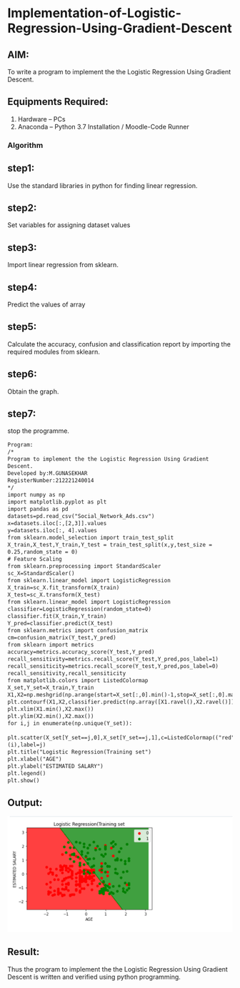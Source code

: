 # Implementation-of-Logistic-Regression-Using-Gradient-Descent

## AIM:
To write a program to implement the the Logistic Regression Using Gradient Descent.

## Equipments Required:
1. Hardware – PCs
2. Anaconda – Python 3.7 Installation / Moodle-Code Runner

### Algorithm

## step1:
Use the standard libraries in python for finding linear regression.

## step2:
Set variables for assigning dataset values

## step3:
Import linear regression from sklearn.

## step4:
Predict the values of array

## step5:
Calculate the accuracy, confusion and classification report by importing the required modules from sklearn.

## step6:
Obtain the graph.

## step7:
stop the programme.
```
Program:
/*
Program to implement the the Logistic Regression Using Gradient Descent.
Developed by:M.GUNASEKHAR
RegisterNumber:212221240014
*/
import numpy as np
import matplotlib.pyplot as plt
import pandas as pd
datasets=pd.read_csv("Social_Network_Ads.csv")
x=datasets.iloc[:,[2,3]].values
y=datasets.iloc[:, 4].values
from sklearn.model_selection import train_test_split
X_train,X_test,Y_train,Y_test = train_test_split(x,y,test_size = 0.25,random_state = 0)
# Feature Scaling
from sklearn.preprocessing import StandardScaler
sc_X=StandardScaler()
from sklearn.linear_model import LogisticRegression
X_train=sc_X.fit_transform(X_train)
X_test=sc_X.transform(X_test)
from sklearn.linear_model import LogisticRegression
classifier=LogisticRegression(random_state=0)
classifier.fit(X_train,Y_train)
Y_pred=classifier.predict(X_test)
from sklearn.metrics import confusion_matrix
cm=confusion_matrix(Y_test,Y_pred)
from sklearn import metrics
accuracy=metrics.accuracy_score(Y_test,Y_pred)
recall_sensitivity=metrics.recall_score(Y_test,Y_pred,pos_label=1)
recall_sensiticity=metrics.recall_score(Y_test,Y_pred,pos_label=0)
recall_sensitivity,recall_sensiticity
from matplotlib.colors import ListedColormap
X_set,Y_set=X_train,Y_train
X1,X2=np.meshgrid(np.arange(start=X_set[:,0].min()-1,stop=X_set[:,0].max()+1,step=0.01),np.arange(start=X_set[:,1].min()-1,stop=X_set[:,1].max()+1,step=0.01))
plt.contourf(X1,X2,classifier.predict(np.array([X1.ravel(),X2.ravel()]).T).reshape(X1.shape),alpha=0.75,cmap=ListedColormap(("red","green")))
plt.xlim(X1.min(),X2.max())
plt.ylim(X2.min(),X2.max())
for i,j in enumerate(np.unique(Y_set)):
  plt.scatter(X_set[Y_set==j,0],X_set[Y_set==j,1],c=ListedColormap(("red","green"))(i),label=j)
plt.title("Logistic Regression(Training set")
plt.xlabel("AGE")
plt.ylabel("ESTIMATED SALARY")
plt.legend()
plt.show()
```
## Output:
![OUTPUT](https://github.com/gunasekhar159/-Implementation-of-Logistic-Regression-Using-Gradient-Descent/blob/main/ep-4.png?raw=true)


## Result:
Thus the program to implement the the Logistic Regression Using Gradient Descent is written and verified using python programming.

